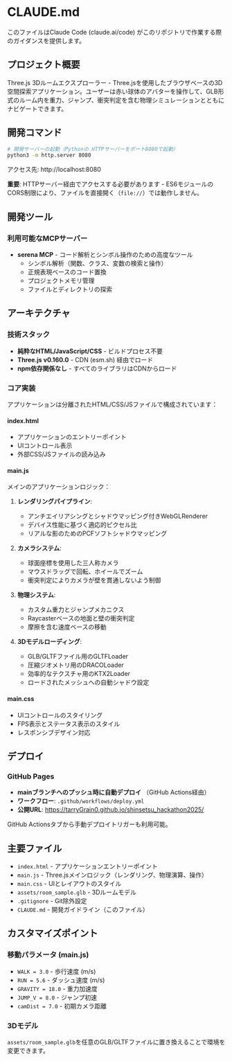 # CLAUDE.md

このファイルはClaude Code (claude.ai/code) がこのリポジトリで作業する際のガイダンスを提供します。

## プロジェクト概要

Three.js 3Dルームエクスプローラー - Three.jsを使用したブラウザベースの3D空間探索アプリケーション。ユーザーは赤い球体のアバターを操作して、GLB形式のルーム内を重力、ジャンプ、衝突判定を含む物理シミュレーションとともにナビゲートできます。

## 開発コマンド

```bash
# 開発サーバーの起動（Pythonの HTTPサーバーをポート8080で起動）
python3 -m http.server 8080
```

アクセス先: http://localhost:8080

**重要**: HTTPサーバー経由でアクセスする必要があります - ES6モジュールのCORS制限により、ファイルを直接開く（`file://`）では動作しません。

## 開発ツール

### 利用可能なMCPサーバー
- **serena MCP** - コード解析とシンボル操作のための高度なツール
  - シンボル解析（関数、クラス、変数の検索と操作）
  - 正規表現ベースのコード置換
  - プロジェクトメモリ管理
  - ファイルとディレクトリの探索

## アーキテクチャ

### 技術スタック
- **純粋なHTML/JavaScript/CSS** - ビルドプロセス不要
- **Three.js v0.160.0** - CDN (esm.sh) 経由でロード
- **npm依存関係なし** - すべてのライブラリはCDNからロード

### コア実装

アプリケーションは分離されたHTML/CSS/JSファイルで構成されています：

#### index.html
- アプリケーションのエントリーポイント
- UIコントロール表示
- 外部CSS/JSファイルの読み込み

#### main.js
メインのアプリケーションロジック：

1. **レンダリングパイプライン**:
   - アンチエイリアシングとシャドウマッピング付きWebGLRenderer
   - デバイス性能に基づく適応的ピクセル比
   - リアルな影のためのPCFソフトシャドウマッピング

2. **カメラシステム**:
   - 球面座標を使用した三人称カメラ
   - マウスドラッグで回転、ホイールでズーム
   - 衝突判定によりカメラが壁を貫通しないよう制御

3. **物理システム**:
   - カスタム重力とジャンプメカニクス
   - Raycasterベースの地面と壁の衝突判定
   - 摩擦を含む速度ベースの移動

4. **3Dモデルローディング**:
   - GLB/GLTFファイル用のGLTFLoader
   - 圧縮ジオメトリ用のDRACOLoader
   - 効率的なテクスチャ用のKTX2Loader
   - ロードされたメッシュへの自動シャドウ設定

#### main.css
- UIコントロールのスタイリング
- FPS表示とステータス表示のスタイル
- レスポンシブデザイン対応

## デプロイ

### GitHub Pages
- **mainブランチへのプッシュ時に自動デプロイ** （GitHub Actions経由）
- **ワークフロー**: `.github/workflows/deploy.yml`
- **公開URL**: https://tarryGrain0.github.io/shinsetsu_hackathon2025/

GitHub Actionsタブから手動デプロイトリガーも利用可能。

## 主要ファイル

- `index.html` - アプリケーションエントリーポイント
- `main.js` - Three.jsメインロジック（レンダリング、物理演算、操作）
- `main.css` - UIとレイアウトのスタイル
- `assets/room_sample.glb` - 3Dルームモデル
- `.gitignore` - Git除外設定
- `CLAUDE.md` - 開発ガイドライン（このファイル）

## カスタマイズポイント

### 移動パラメータ (main.js)
- `WALK = 3.0` - 歩行速度 (m/s)
- `RUN = 5.6` - ダッシュ速度 (m/s)  
- `GRAVITY = 18.0` - 重力加速度
- `JUMP_V = 8.0` - ジャンプ初速
- `camDist = 7.0` - 初期カメラ距離

### 3Dモデル
`assets/room_sample.glb`を任意のGLB/GLTFファイルに置き換えることで環境を変更できます。
